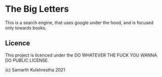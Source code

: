 # The Big Letters
This is a search engine, that uses google under the hood, and is focused only towards books.

## Licence
This project is licenced under the DO WHATEVER THE FUCK YOU WANNA DO PUBLIC LICENSE.

(c) Samarth Kulshrestha 2021
